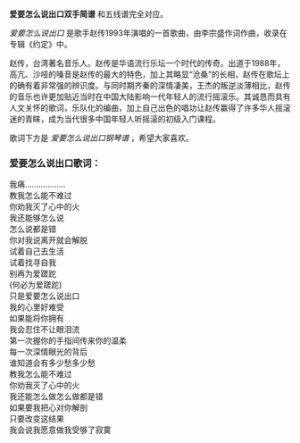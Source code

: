 

**爱要怎么说出口双手简谱** 和五线谱完全对应。

_爱要怎么说出口_ 是歌手赵传1993年演唱的一首歌曲，由李宗盛作词作曲，收录在专辑《约定》中。

赵传，台湾著名音乐人。赵传是华语流行乐坛一个时代的传奇。出道于1988年，高亢、沙哑的嗓音是赵传的最大的特色，加上其略显“沧桑”的长相，赵传在歌坛上的确有着非常强的辨识度。与同时期齐秦的深情凄美，王杰的叛逆淡薄相比，赵传的音乐也许更加贴近当时在中国大陆影响一代年轻人的流行摇滚乐。其诚恳而具有人文关怀的歌词，乐队化的编曲，加上自己出色的唱功让赵传赢得了许多华人摇滚迷的青睐，成为当代很多中国年轻人听摇滚的初级入门课程。

歌词下方是 _爱要怎么说出口钢琴谱_ ，希望大家喜欢。

### 爱要怎么说出口歌词：

我痛..................  
教我怎么能不难过  
你劝我灭了心中的火  
我还能够怎么说  
怎么说都是错  
你对我说离开就会解脱  
试着自己去生活  
试着找寻自我  
别再为爱蹉跎  
(何必为爱蹉跎)  
只是爱要怎么说出口  
我的心里好难受  
如果能将你拥有  
我会忍住不让眼泪流  
第一次握你的手指间传来你的温柔  
每一次深情眼光的背后  
谁知道会有多少愁多少愁  
教我怎么能不难过  
你劝我灭了心中的火  
我还能怎么做怎么做都是错  
如果要我把心对你解剖  
只要改变这结果  
我会说我愿意做我受够了寂寞

